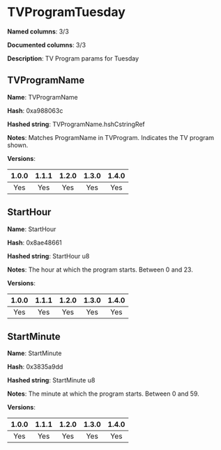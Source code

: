 # TVProgramTuesday
**Named columns**: 3/3

**Documented columns**: 3/3

**Description**: TV Program params for Tuesday
## TVProgramName

**Name**: TVProgramName

**Hash**: 0xa988063c

**Hashed string**: TVProgramName.hshCstringRef

**Notes**: Matches ProgramName in TVProgram. Indicates the TV program shown.

**Versions**: 

 | 1.0.0 | 1.1.1 | 1.2.0 | 1.3.0 | 1.4.0 |
|:--:|:--:|:--:|:--:|:--:|
| Yes | Yes | Yes | Yes | Yes | 


## StartHour

**Name**: StartHour

**Hash**: 0x8ae48661

**Hashed string**: StartHour u8

**Notes**: The hour at which the program starts. Between 0 and 23.

**Versions**: 

 | 1.0.0 | 1.1.1 | 1.2.0 | 1.3.0 | 1.4.0 |
|:--:|:--:|:--:|:--:|:--:|
| Yes | Yes | Yes | Yes | Yes | 


## StartMinute

**Name**: StartMinute

**Hash**: 0x3835a9dd

**Hashed string**: StartMinute u8

**Notes**: The minute at which the program starts. Between 0 and 59.

**Versions**: 

 | 1.0.0 | 1.1.1 | 1.2.0 | 1.3.0 | 1.4.0 |
|:--:|:--:|:--:|:--:|:--:|
| Yes | Yes | Yes | Yes | Yes | 


